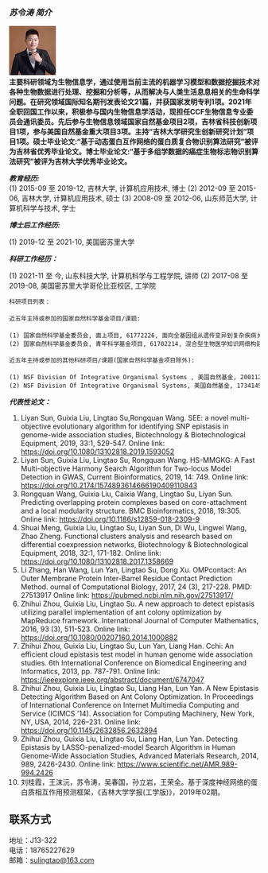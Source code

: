 ### _苏令涛 简介_
![Image](https://github.com/sdustSu/sdustSu.github.io/blob/main/Su1.jpeg)<br>
**主要科研领域为生物信息学，通过使用当前主流的机器学习模型和数据挖掘技术对各种生物数据进行处理、挖掘和分析等，从而解决与人类生活息息相关的生命科学问题。在研究领域国际知名期刊发表论文21篇，并获国家发明专利1项。2021年 全职回国工作以来，积极参与国内生物信息学活动，现担任CCF生物信息专业委员会通讯委员。先后参与生物信息领域国家自然基金项目2项，吉林省科技创新项目1项，参与美国自然基金重大项目3项。主持“吉林大学研究生创新研究计划”项目1项。硕士毕业论文:“基于动态蛋白互作网络的蛋白质复合物识别算法研究”被评为吉林省优秀毕业论文。博士毕业论文:“基于多组学数据的癌症生物标志物识别算法研究”被评为吉林大学优秀毕业论文。**


**_教育经历:_**<br>
(1) 2015-09 至 2019-12, 吉林大学, 计算机应用技术, 博士
(2) 2012-09 至 2015-06, 吉林大学, 计算机应用技术, 硕士
(3) 2008-09 至 2012-06, 山东师范大学, 计算机科学与技术, 学士

**_博士后工作经历:_**<br>

(1) 2019-12 至 2021-10, 美国密苏里大学

**_科研工作经历：_**<br>

(1) 2021-11 至 今, 山东科技大学, 计算机科学与工程学院, 讲师 
(2) 2017-08 至 2019-08, 美国密苏里大学哥伦比亚校区, 工学院

``` markdown
科研项目列表：

近五年主持或参加的国家自然科学基金项目/课题:

(1) 国家自然科学基金委员会, 面上项目, 61772226, 面向全基因组从遗传变异到复杂疾病关联网络模型 构建研究, 2018-01-01 至 2021-12-31, 60万元, 在研, 参与
(2) 国家自然科学基金委员会, 青年科学基金项目, 61702214, 混合型生物医学知识网络构建及隐性知识 发现方法研究, 2018-01-01 至 2020-12-31, 23万元, 结题, 参与

近五年主持或参加的其他科研项目/课题(国家自然科学基金项目除外):

(1) NSF Division Of Integrative Organismal Systems , 美国自然基金, 2001122, Genome-enabled ch aracterization of orphan receptor-like kinases in plants, 2020-06 至 2025-05, 1263万元, 在研, 参 与
(2) NSF Division Of Integrative Organismal Systems, 美国自然基金, 1734145, System approaches to study soybean root biology at high resolution, 2017-08 至 2022-07, 2331万元, 在研, 参与

```
**_代表性论文：_**<br>

1.	Liyan Sun, Guixia Liu, Lingtao Su,Rongquan Wang. SEE: a novel multi-objective evolutionary algorithm for identifying SNP epistasis in genome-wide association studies, Biotechnology & Biotechnological Equipment, 2019, 33:1, 529-547. 
Online link: https://doi.org/10.1080/13102818.2019.1593052                                                                                                                       
2.	Liyan Sun, Guixia Liu, Lingtao Su, Rongquan Wang. HS-MMGKG: A Fast Multi-objective Harmony Search Algorithm for Two-locus Model Detection in GWAS, Current Bioinformatics, 2019, 14: 749. 
Online link: https://doi.org/10.2174/1574893614666190409110843 
3.	Rongquan Wang, Guixia Liu, Caixia Wang, Lingtao Su, Liyan Sun. Predicting overlapping protein complexes based on core-attachment and a local modularity structure. BMC Bioinformatics, 2018, 19:305. 
Online link: https://doi.org/10.1186/s12859-018-2309-9 
4.	Shuai Meng, Guixia Liu, Lingtao Su, Liyan Sun, Di Wu, Lingwei Wang, Zhao Zheng. Functional clusters analysis and research based on differential coexpression networks, Biotechnology & Biotechnological Equipment, 2018, 32:1, 171-182.
Online link: https://doi.org/10.1080/13102818.2017.1358669 
5.	Li Zhang, Han Wang, Lun Yan, Lingtao Su, Dong Xu. OMPcontact: An Outer Membrane Protein Inter-Barrel Residue Contact Prediction Method. ournal of Computational Biology, 2017, 24 (3), 217-228. PMID: 27513917
Online link: https://pubmed.ncbi.nlm.nih.gov/27513917/ 
6.	Zhihui Zhou, Guixia Liu, Lingtao Su. A new approach to detect epistasis utilizing parallel implementation of ant colony optimization by MapReduce framework. International Journal of Computer Mathematics, 2016, 93 (3), 511-523. 
Online link: https://doi.org/10.1080/00207160.2014.1000882 
7.	Zhihui Zhou, Guixia Liu, Lingtao Su, Lun Yan, Liang Han. Cchi: An efficient cloud epistasis test model in human genome wide association studies. 6th International Conference on Biomedical Engineering and Informatics, 2013, pp. 787-791. 
Online link: https://ieeexplore.ieee.org/abstract/document/6747047 
8.	Zhihui Zhou, Guixia Liu, Lingtao Su, Liang Han, Lun Yan. A New Epistasis Detecting Algorithm Based on Ant Colony Optimization. In Proceedings of International Conference on Internet Multimedia Computing and Service (ICIMCS '14). Association for Computing Machinery, New York, NY, USA, 2014, 226–231. 
Online link: https://doi.org/10.1145/2632856.2632894 
9.	Zhihui Zhou, Guixia Liu, Lingtao Su, Liang Han, Lun Yan. Detecting Epistasis by LASSO-penalized-model Search Algorithm in Human Genome-Wide Association Studies, Advanced Materials Research, 2014, 989, 2426-2430.
Online link: https://www.scientific.net/AMR.989-994.2426
10.	刘桂霞，王沫沅，苏令涛，吴春国，孙立岩，王荣全。基于深度神经网络的蛋白质相互作用预测框架，《吉林大学学报(工学版)》，2019年02期。


## 联系方式
地址：J13-322 <br>
电话：18765227629 <br>
邮箱：sulingtao@163.com <br>
